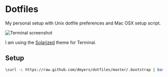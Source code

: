 # Dotfiles

My personal setup with Unix dotfile preferences and Mac OSX setup script.

![Terminal screenshot](https://raw.github.com/dmyers/dotfiles/master/screenshot.png)

I am using the [Solarized](http://ethanschoonover.com/solarized) theme for Terminal.

## Setup

```bash
\curl -L https://raw.github.com/dmyers/dotfiles/master/.bootstrap | bash
```

